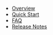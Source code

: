 * [Overview](/docs/content/overview)
* [Quick Start](/docs/content/quick_start)
* [FAQ](/docs/content/faq)
* [Release Notes](/docs/content/release_notes)

